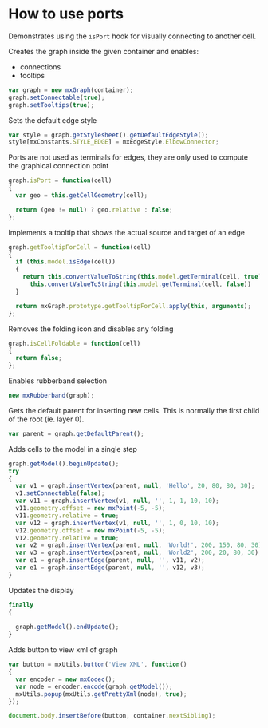 # How to use ports

Demonstrates using the `isPort` hook for visually connecting to another cell.

Creates the graph inside the given container and enables:

- connections
- tooltips

```js
var graph = new mxGraph(container);
graph.setConnectable(true);
graph.setTooltips(true);
```


Sets the default edge style

```js
var style = graph.getStylesheet().getDefaultEdgeStyle();
style[mxConstants.STYLE_EDGE] = mxEdgeStyle.ElbowConnector;
```

Ports are not used as terminals for edges, they are only used to compute the graphical connection point

```js
graph.isPort = function(cell)
{
  var geo = this.getCellGeometry(cell);

  return (geo != null) ? geo.relative : false;
};
```

Implements a tooltip that shows the actual source and target of an edge

```js
graph.getTooltipForCell = function(cell)
{
  if (this.model.isEdge(cell))
  {
    return this.convertValueToString(this.model.getTerminal(cell, true)) + ' => ' +
      this.convertValueToString(this.model.getTerminal(cell, false))
  }

  return mxGraph.prototype.getTooltipForCell.apply(this, arguments);
};
```

Removes the folding icon and disables any folding

```js
graph.isCellFoldable = function(cell)
{
  return false;
};
```

Enables rubberband selection

```js
new mxRubberband(graph);
```

Gets the default parent for inserting new cells. This is normally the first child of the root (ie. layer 0).

```js
var parent = graph.getDefaultParent();
```

Adds cells to the model in a single step

```js
graph.getModel().beginUpdate();
try
{
  var v1 = graph.insertVertex(parent, null, 'Hello', 20, 80, 80, 30);
  v1.setConnectable(false);
  var v11 = graph.insertVertex(v1, null, '', 1, 1, 10, 10);
  v11.geometry.offset = new mxPoint(-5, -5);
  v11.geometry.relative = true;
  var v12 = graph.insertVertex(v1, null, '', 1, 0, 10, 10);
  v12.geometry.offset = new mxPoint(-5, -5);
  v12.geometry.relative = true;
  var v2 = graph.insertVertex(parent, null, 'World!', 200, 150, 80, 30);
  var v3 = graph.insertVertex(parent, null, 'World2', 200, 20, 80, 30);
  var e1 = graph.insertEdge(parent, null, '', v11, v2);
  var e1 = graph.insertEdge(parent, null, '', v12, v3);
}
```

Updates the display

```js
finally
{
  
  graph.getModel().endUpdate();
}
```

Adds button to view xml of graph

```js
var button = mxUtils.button('View XML', function()
{
  var encoder = new mxCodec();
  var node = encoder.encode(graph.getModel());
  mxUtils.popup(mxUtils.getPrettyXml(node), true);
});

document.body.insertBefore(button, container.nextSibling);
```